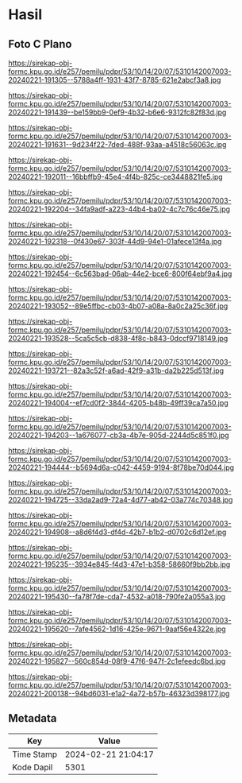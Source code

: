 # Hasil

## Foto C Plano

https://sirekap-obj-formc.kpu.go.id/e257/pemilu/pdpr/53/10/14/20/07/5310142007003-20240221-191305--5788a4ff-1931-43f7-8785-621e2abcf3a8.jpg

https://sirekap-obj-formc.kpu.go.id/e257/pemilu/pdpr/53/10/14/20/07/5310142007003-20240221-191439--be159bb9-0ef9-4b32-b6e6-9312fc82f83d.jpg

https://sirekap-obj-formc.kpu.go.id/e257/pemilu/pdpr/53/10/14/20/07/5310142007003-20240221-191631--9d234f22-7ded-488f-93aa-a4518c56063c.jpg

https://sirekap-obj-formc.kpu.go.id/e257/pemilu/pdpr/53/10/14/20/07/5310142007003-20240221-192011--16bbffb9-45e4-4f4b-825c-ce3448821fe5.jpg

https://sirekap-obj-formc.kpu.go.id/e257/pemilu/pdpr/53/10/14/20/07/5310142007003-20240221-192204--34fa9adf-a223-44b4-ba02-4c7c76c46e75.jpg

https://sirekap-obj-formc.kpu.go.id/e257/pemilu/pdpr/53/10/14/20/07/5310142007003-20240221-192318--0f430e67-303f-44d9-94e1-01afece13f4a.jpg

https://sirekap-obj-formc.kpu.go.id/e257/pemilu/pdpr/53/10/14/20/07/5310142007003-20240221-192454--6c563bad-06ab-44e2-bce6-800f64ebf9a4.jpg

https://sirekap-obj-formc.kpu.go.id/e257/pemilu/pdpr/53/10/14/20/07/5310142007003-20240221-193052--89e5ffbc-cb03-4b07-a08a-8a0c2a25c36f.jpg

https://sirekap-obj-formc.kpu.go.id/e257/pemilu/pdpr/53/10/14/20/07/5310142007003-20240221-193528--5ca5c5cb-d838-4f8c-b843-0dccf9718149.jpg

https://sirekap-obj-formc.kpu.go.id/e257/pemilu/pdpr/53/10/14/20/07/5310142007003-20240221-193721--82a3c52f-a6ad-42f9-a31b-da2b225d513f.jpg

https://sirekap-obj-formc.kpu.go.id/e257/pemilu/pdpr/53/10/14/20/07/5310142007003-20240221-194004--ef7cd0f2-3844-4205-b48b-49ff39ca7a50.jpg

https://sirekap-obj-formc.kpu.go.id/e257/pemilu/pdpr/53/10/14/20/07/5310142007003-20240221-194203--1a676077-cb3a-4b7e-905d-2244d5c851f0.jpg

https://sirekap-obj-formc.kpu.go.id/e257/pemilu/pdpr/53/10/14/20/07/5310142007003-20240221-194444--b5694d6a-c042-4459-9194-8f78be70d044.jpg

https://sirekap-obj-formc.kpu.go.id/e257/pemilu/pdpr/53/10/14/20/07/5310142007003-20240221-194725--33da2ad9-72a4-4d77-ab42-03a774c70348.jpg

https://sirekap-obj-formc.kpu.go.id/e257/pemilu/pdpr/53/10/14/20/07/5310142007003-20240221-194908--a8d6f4d3-df4d-42b7-b1b2-d0702c6d12ef.jpg

https://sirekap-obj-formc.kpu.go.id/e257/pemilu/pdpr/53/10/14/20/07/5310142007003-20240221-195235--3934e845-f4d3-47e1-b358-58660f9bb2bb.jpg

https://sirekap-obj-formc.kpu.go.id/e257/pemilu/pdpr/53/10/14/20/07/5310142007003-20240221-195430--fa78f7de-cda7-4532-a018-790fe2a055a3.jpg

https://sirekap-obj-formc.kpu.go.id/e257/pemilu/pdpr/53/10/14/20/07/5310142007003-20240221-195620--7afe4562-1d16-425e-9671-9aaf56e4322e.jpg

https://sirekap-obj-formc.kpu.go.id/e257/pemilu/pdpr/53/10/14/20/07/5310142007003-20240221-195827--560c854d-08f9-47f6-947f-2c1efeedc6bd.jpg

https://sirekap-obj-formc.kpu.go.id/e257/pemilu/pdpr/53/10/14/20/07/5310142007003-20240221-200138--94bd6031-e1a2-4a72-b57b-46323d398177.jpg


## Metadata

| Key        | Value               |
| ---------- | ------------------- |
| Time Stamp | 2024-02-21 21:04:17 |
| Kode Dapil | 5301                |




